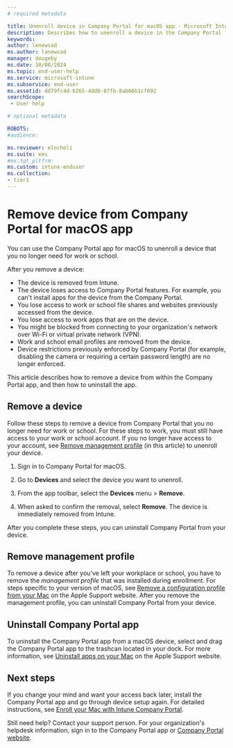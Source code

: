 ```yaml
---
# required metadata

title: Unenroll device in Company Portal for macOS app - Microsoft Intune | Microsoft Docs
description: Describes how to unenroll a device in the Company Portal for macOS app.
keywords:
author: lenewsad
ms.author: lanewsad
manager: dougeby
ms.date: 10/08/2024
ms.topic: end-user-help
ms.service: microsoft-intune
ms.subservice: end-user
ms.assetid: dd79fc4d-6265-4dd0-87fb-8ab66b1cf692
searchScope:
 - User help

# optional metadata

ROBOTS:   
#audience:

ms.reviewer: elocholi
ms.suite: ems
#ms.tgt_pltfrm:
ms.custom: intune-enduser
ms.collection:
- tier1
---
```



# Remove device from Company Portal for macOS app

You can use the Company Portal app for macOS to unenroll a device that you no longer need for work or school.

After you remove a device:

- The device is removed from Intune.
- The device loses access to Company Portal features. For example, you can't install apps for the device from the Company Portal.   
- You lose access to work or school file shares and websites previously accessed from the device.  
- You lose access to work apps that are on the device.    
- You might be blocked from connecting to your organization's network over Wi-Fi or virtual private network (VPN).  
- Work and school email profiles are removed from the device.   
- Device restrictions previously enforced by Company Portal (for example, disabling the camera or requiring a certain password length) are no longer enforced. 

This article describes how to remove a device from within the Company Portal app, and then how to uninstall the app.  

## Remove a device   

Follow these steps to remove a device from Company Portal that you no longer need for work or school. For these steps to work, you must still have access to your work or school account.  If you no longer have access to your account, see [Remove management profile](unenroll-your-device-from-intune-macos.md#remove-management-profile) (in this article) to unenroll your device.    

1. Sign in to Company Portal for macOS.  

2. Go to **Devices** and select the device you want to unenroll.  

3. From the app toolbar, select the **Devices** menu > **Remove**.  

4. When asked to confirm the removal, select **Remove**. The device is immediately removed from Intune.  

After you complete these steps, you can uninstall Company Portal from your device.  

## Remove management profile  

To remove a device after you've left your workplace or school, you have to remove the *management profile* that was installed during enrollment. For steps specific to your version of macOS, see [Remove a configuration profile from your Mac](https://support.apple.com/guide/mac-help/configuration-profiles-standardize-settings-mh35561/mac) on the Apple Support website. After you remove the management profile, you can uninstall Company Portal from your device.  

## Uninstall Company Portal app  
To uninstall the Company Portal app from a macOS device, select and drag the Company Portal app to the trashcan located in your dock. For more information, see [Uninstall apps on your Mac](https://support.apple.com/en-us/102610) on the Apple Support website.  

## Next steps  

If you change your mind and want your access back later, install the Company Portal app and go through device setup again. For detailed instructions, see [Enroll your Mac with Intune Company Portal](enroll-your-device-in-intune-macos-cp.md).  

Still need help? Contact your support person. For your organization's helpdesk information, sign in to the Company Portal app or [Company Portal website](https://go.microsoft.com/fwlink/?linkid=2010980). 
